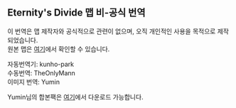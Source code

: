 ## Eternity's Divide 맵 비-공식 번역
이 번역은 맵 제작자와 공식적으로 관련이 없으며, 오직 개인적인 사용을 목적으로 제작되었습니다.  
원본 맵은 [여기](https://www.curseforge.com/minecraft/worlds/eternitys-divide)에서 확인할 수 있습니다.

자동번역기: kunho-park  
수동번역: TheOnlyMann  
이미지 번역: Yumin

Yumin님의 합본팩은 [여기](https://drive.google.com/file/d/1UmIgS6xC9vYak9x7T8R3au0jMYOxTQZZ/view?usp=sharing)에서 다운로드 가능합니다.